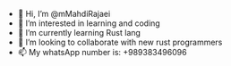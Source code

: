 - 👋 Hi, I’m @mMahdiRajaei
- 👀 I’m interested in learning and coding
- 🌱 I’m currently learning Rust lang
- 💞️ I’m looking to collaborate with new rust programmers
- 📫 My whatsApp number is: +989383496096

<!---
mMahdiRajaei/mMahdiRajaei is a ✨ special ✨ repository because its `README.md` (this file) appears on your GitHub profile.
You can click the Preview link to take a look at your changes.
--->
